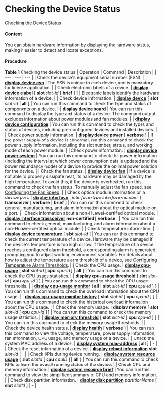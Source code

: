 Checking the Device Status
==========================

Checking the Device Status

#### Context

You can obtain hardware information by displaying the hardware status, making it easier to detect and locate exceptions.


#### Procedure

**Table 1** Checking the device status
| Operation | Command | Description |
| --- | --- | --- |
| Check the device's equipment serial number (ESN). | [**display device esn**](cmdqueryname=display+device+esn) | The ESN is unique to each device, and is mandatory for license application. |
| Check electronic labels of a device. | [**display device elabel**](cmdqueryname=display+device+elabel) [ **slot** *slot-id* [ **brief** ] ] | Electronic labels identify the hardware information of a device. |
| Check device information. | [**display device**](cmdqueryname=display+device) [ **slot** *slot-id* | **all** ] | You can run this command to check the type and status of components on a device. |
| [**display device board**](cmdqueryname=display+device+board) | You can run this command to display the type and status of a device. The command output excludes information about power modules and fan modules. |
| [**display device configuration**](cmdqueryname=display+device+configuration) | You can run this command to check the types and status of devices, including pre-configured devices and installed devices. |
| Check power supply information. | [**display device power**](cmdqueryname=display+device+power) [ **verbose** ] | If the power supply of a device is abnormal, run this command to check the power supply information, including the slot number, status, and working mode of each power module. |
| Check power information. | [**display device power system**](cmdqueryname=display+device+power+system) | You can run this command to check the power information (including the interval at which power consumption data is updated and the power redundancy mode) of a device to provide the optimal power solution for the device. |
| Check the fan status. | [**display device fan**](cmdqueryname=display+device+fan) | If a device is not able to properly dissipate heat, its hardware may be damaged by the high temperature. To avoid this, if the device is overheated, run this command to check the fan status.  To manually adjust the fan speed, see [Configuring the Fan Speed](galaxy_devmgt_cfg_0095.html). |
| Check optical module information on a device port. | [**display interface**](cmdqueryname=display+interface) [ *interface-type* *interface-number* ] **transceiver** [ **verbose** | **brief** ] | You can run this command to check general, manufacturing, and alarm information about the optical module on a port. |
| Check information about a non-Huawei-certified optical module. | [**display interface transceiver**](cmdqueryname=display+interface+transceiver) **non-certified** [ **verbose** ] | You can run this command to check general, manufacturing, and alarm information about a non-Huawei-certified optical module. |
| Check temperature information. | [**display device temperature**](cmdqueryname=display+device+temperature) [ **slot** *slot-id* ] | You can run this command to check the current temperature of a device. Hardware may be damaged if the device's temperature is too high or low.  If the temperature of a device reaches a configured alarm threshold, a corresponding alarm is generated, prompting you to adjust working environment variables.  For details about how to adjust the temperature alarm threshold of a device, see [Configuring Temperature Alarm Thresholds](galaxy_devmgt_cfg_0097.html). |
| Check the CPU usage. | [**display cpu-usage**](cmdqueryname=display+cpu-usage) [ **slot** *slot-id* [ **cpu** *cpu-id* ] | **all** ] | You can run this command to check the CPU usage statistics. |
| [**display cpu-usage threshold**](cmdqueryname=display+cpu-usage+threshold) [ **slot** *slot-id* [ **cpu** *cpu-id* ] ] | You can run this command to check the CPU usage thresholds. |
| [**display cpu-usage monitor**](cmdqueryname=display+cpu-usage+monitor) { **all** | **slot** *slot-id* [ **cpu** *cpu-id* ] } | You can run this command to check the overload information about the CPU usage. |
| [**display cpu-usage monitor history**](cmdqueryname=display+cpu-usage+monitor+history) [ **slot** *slot-id* [ **cpu** *cpu-id* ] ] | You can run this command to check the historical overload information about the CPU usage. |
| Check the memory usage. | [**display memory**](cmdqueryname=display+memory) [ **slot** *slot-id* [ **cpu** *cpu-id* ] ] | You can run this command to check the memory usage statistics. |
| [**display memory threshold**](cmdqueryname=display+memory+threshold) [ **slot** *slot-id* [ **cpu** *cpu-id* ] ] | You can run this command to check the memory usage thresholds. |
| Check the device health status. | [**display health**](cmdqueryname=display+health) [ **verbose** ] | You can run this command to view the voltage, temperature, power supply information, fan information, CPU usage, and memory usage of a device. |
| Check the system MAC address of a device. | [**display system mac-address**](cmdqueryname=display+system+mac-address) [ **all** ] | - |
| Check the reset information of a device. | [**display reboot information**](cmdqueryname=display+reboot+information) **slot** *slot-id* | - |
| Check KPIs during device running. | [**display system resource usage**](cmdqueryname=display+system+resource+usage) { **slot** *slotId* [ **cpu** *cpuID* ] | **all** } | You can run this command to check KPIs to learn the overall running status of the device. |
| Check CPU and memory information. | [**display system resource brief**](cmdqueryname=display+system+resource+brief) | You can run this command to view the simplified summary of CPU and memory information. |
| Check disk partition information. | [**display disk partition**](cmdqueryname=display+disk+partition) *partitionName* [ **slot** *slotId* ] | - |